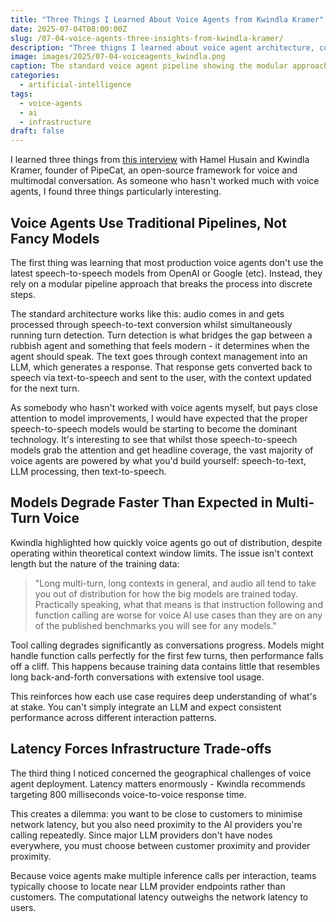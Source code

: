 ```yaml
---
title: "Three Things I Learned About Voice Agents from Kwindla Kramer"
date: 2025-07-04T08:00:00Z
slug: /07-04-voice-agents-three-insights-from-kwindla-kramer/
description: "Three thigns I learned about voice agent architecture, context limitations, and latency trade-offs."
image: images/2025/07-04-voiceagents_kwindla.png
caption: The standard voice agent pipeline showing the modular approach most production systems use
categories:
  - artificial-intelligence
tags:
  - voice-agents
  - ai
  - infrastructure
draft: false
---
```


I learned three things from [this interview](https://www.youtube.com/watch?v=I86dFivLzXY) with Hamel Husain and Kwindla Kramer, founder of PipeCat, an open-source framework for voice and multimodal conversation. As someone who hasn't worked much with voice agents, I found three things particularly interesting.

## Voice Agents Use Traditional Pipelines, Not Fancy Models

The first thing was learning that most production voice agents don't use the latest speech-to-speech models from OpenAI or Google (etc). Instead, they rely on a modular pipeline approach that breaks the process into discrete steps.

The standard architecture works like this: audio comes in and gets processed through speech-to-text conversion whilst simultaneously running turn detection. Turn detection is what bridges the gap between a rubbish agent and something that feels modern - it determines when the agent should speak. The text goes through context management into an LLM, which generates a response. That response gets converted back to speech via text-to-speech and sent to the user, with the context updated for the next turn.

As somebody who hasn't worked with voice agents myself, but pays close attention to model improvements, I would have expected that the proper speech-to-speech models would be starting to become the dominant technology. It's interesting to see that whilst those speech-to-speech models grab the attention and get headline coverage, the vast majority of voice agents are powered by what you'd build yourself: speech-to-text, LLM processing, then text-to-speech.

## Models Degrade Faster Than Expected in Multi-Turn Voice

Kwindla highlighted how quickly voice agents go out of distribution, despite operating within theoretical context window limits. The issue isn't context length but the nature of the training data:

> "Long multi-turn, long contexts in general, and audio all tend to take you out of distribution for how the big models are trained today. Practically speaking, what that means is that instruction following and function calling are worse for voice AI use cases than they are on any of the published benchmarks you will see for any models."

Tool calling degrades significantly as conversations progress. Models might handle function calls perfectly for the first few turns, then performance falls off a cliff. This happens because training data contains little that resembles long back-and-forth conversations with extensive tool usage.

This reinforces how each use case requires deep understanding of what's at stake. You can't simply integrate an LLM and expect consistent performance across different interaction patterns.

## Latency Forces Infrastructure Trade-offs

The third thing I noticed concerned the geographical challenges of voice agent deployment. Latency matters enormously - Kwindla recommends targeting 800 milliseconds voice-to-voice response time.

This creates a dilemma: you want to be close to customers to minimise network latency, but you also need proximity to the AI providers you're calling repeatedly. Since major LLM providers don't have nodes everywhere, you must choose between customer proximity and provider proximity.

Because voice agents make multiple inference calls per interaction, teams typically choose to locate near LLM provider endpoints rather than customers. The computational latency outweighs the network latency to users.
